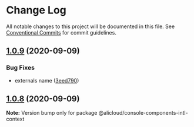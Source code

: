 # Change Log

All notable changes to this project will be documented in this file.
See [Conventional Commits](https://conventionalcommits.org) for commit guidelines.

## [1.0.9](https://github.com/aliyun/console-components/compare/@alicloud/console-components-intl-context@1.0.8...@alicloud/console-components-intl-context@1.0.9) (2020-09-09)


### Bug Fixes

* externals name ([3eed790](https://github.com/aliyun/console-components/commit/3eed7905b68950f17e7a011a62d64953e5171f78))





## [1.0.8](https://github.com/aliyun/console-components/compare/@alicloud/console-components-intl-context@1.0.7...@alicloud/console-components-intl-context@1.0.8) (2020-09-09)

**Note:** Version bump only for package @alicloud/console-components-intl-context

